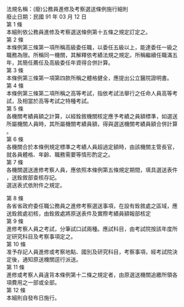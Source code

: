 法規名稱：(廢)公務員進修及考察選送條例施行細則  
廢止日期：民國 91 年 03 月 12 日  
第 1 條  
本細則依公務員進修及考察選送條例第十五條之規定訂定之。  
第 2 條  
本條例第三條第一項所稱高級委任職，以委任五級以上，能達委任一級之  
職務為限。所稱同一機關，其解釋依考績法規之規定。所稱繼續任職滿五  
年，其簡任薦任及高級委任年資得合併計算。  
第 3 條  
本條例第三條第一項第四款所稱之體格健全，應提出公立醫院證明書。  
第 4 條  
本條例第三條第二項所稱之高等考試，指依考試法舉行之任命人員高等考  
試，及相當於高等考試之特種考試。  
第 5 條  
各機關考績員額之計算，以經銓敘機關核定應予考績之員額標準，如選送  
所屬機關人員時，其所屬機關考績員額，得與選送機關考績員額合併計算  
。  
第 6 條  
各機關合於本條例規定標準之考績人員超過定額時，由該機關主管長官，  
就各員體格、年齡、職務需要等情形酌定之。  
第 7 條  
各機關選送進修考察人員，應依照本條例第五條規定期間，填具選送表件  
，送銓敘部查核存記。  
選送表式依附件之規定。  


第 8 條  
各省省政府委任職公務員之進修考察選送事項，在設有銓敘處之區域，應  
送銓敘處初核，由銓敘處將原送表件及實際考績員額報部核定  
第 9 條  
進修考察人員之考試，分筆試口試兩種。應試科目，由考試院按該年度所  
定研究科目及考察事項定之。  
第 10 條  
准予存記人員進修或考察地點、國別及研究科目，考察事項，經考試院決  
定後，通知原送機關逕行派送。  
第 11 條  
進修或考察人員違背本條例第十二條之規定者，由原選送機關追繳所領各  
項費用之一部或全部。  
第 12 條  
本細則自發布日施行。  


